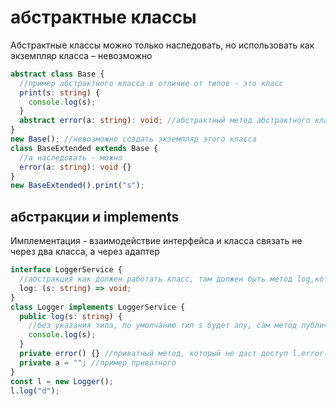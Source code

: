 # абстрактные классы

Абстрактные классы можно только наследовать, но использовать как экземпляр класса – невозможно

```ts
abstract class Base {
  //пример абстрактного класса в отличие от типов - это класс
  print(s: string) {
    console.log(s);
  }
  abstract error(a: string): void; //абстрактный метод абстрактного класса, заставит реализовать этот метод
}
new Base(); //невозможно создать экземпляр этого класса
class BaseExtended extends Base {
  //а наследовать - можно
  error(a: string): void {}
}
new BaseExtended().print("s");
```

## абстракции и implements

Имплементация - взаимодействие интерфейса и класса связать не через два класса, а через адаптер

```ts
interface LoggerService {
  //абстракция как должен работать класс, там должен быть метод log,который ничего не возвращает
  log: (s: string) => void;
}
class Logger implements LoggerService {
  public log(s: string) {
    //без указания типа, по умолчанию тип s будет any, сам метод публичный по умолчанию - public
    console.log(s);
  }
  private error() {} //приватный метод, который не даст доступ l.error(); - Property 'error' is private and only accessible within class 'Logger'.ts(2341)
  private a = ""; //пример приватного
}
const l = new Logger();
l.log("d");
```

